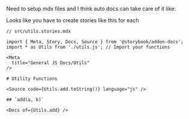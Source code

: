 Need to setup mdx files and I think auto docs can take care of it like:

Looks like you have to create stories like this for each

```mdx
// src/utils.stories.mdx

import { Meta, Story, Docs, Source } from '@storybook/addon-docs';
import * as Utils from './utils.js'; // Import your functions

<Meta
  title="General JS Docs/Utils"
/>

# Utility Functions

<Source code={Utils.add.toString()} language="js" />

## `add(a, b)`

<Docs of={Utils.add} />
```